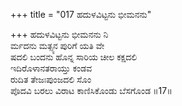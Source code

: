 +++
title = "017 ಹದುಳವಿಟ್ಟನು ಭೀಮನನು"

+++
ಹದುಳವಿಟ್ಟನು ಭೀಮನನು ನಿ  
ರ್ಮದನು ಮತ್ಸ್ಯನ ಪುರಿಗೆ ಯತಿ ವೇ  
ಷದಲಿ ಬಂದನು ಹೊನ್ನ ಸಾರಿಯ ಚೀಲ ಕಕ್ಷದಲಿ  
ಇದಿರೊಳಾನತರಾಯ್ತು ಕಂಡವ  
ರುದಿತ ತೇಜಃಪುಂಜದಲಿ ಸೊಂ  
ಪೊದವಿ ಬರಲು ವಿರಾಟ ಕಾಣಿಸಿಕೊಂಡು ಬೆಸಗೊಂಡ      ॥17॥